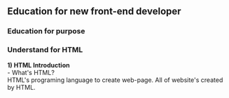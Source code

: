 <h2> Education for new front-end developer </h2>
<h3>Education for purpose</h3>
<h3>Understand for HTML</h3>
<span><b>1) HTML Introduction</b></span><br>
- What's HTML?<br>
HTML's programing language to create web-page. All of website's created by HTML.
